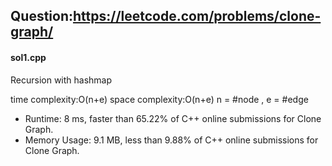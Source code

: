 ## Question:https://leetcode.com/problems/clone-graph/

#### sol1.cpp
Recursion with hashmap

time complexity:O(n+e)
space complexity:O(n+e)
n = #node , e  = #edge

* Runtime: 8 ms, faster than 65.22% of C++ online submissions for Clone Graph.
* Memory Usage: 9.1 MB, less than 9.88% of C++ online submissions for Clone Graph.
